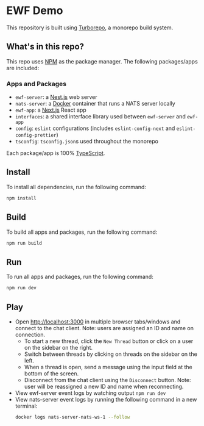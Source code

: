 # EWF Demo

This repository is built using [Turborepo](https://turborepo.org/docs), a monorepo build system.

## What's in this repo?

This repo uses [NPM](https://www.npmjs.com/) as the package manager. The following packages/apps are included:

### Apps and Packages

- `ewf-server`: a [Nest.js](https://docs.nestjs.com/) web server
- `nats-server`: a [Docker](https://docs.docker.com/get-started/overview/) container that runs a NATS server locally
- `ewf-app`: a [Next.js](https://nextjs.org) React app
- `interfaces`: a shared interface library used between `ewf-server` and `ewf-app`
- `config`: `eslint` configurations (includes `eslint-config-next` and `eslint-config-prettier`)
- `tsconfig`: `tsconfig.json`s used throughout the monorepo

Each package/app is 100% [TypeScript](https://www.typescriptlang.org/).

## Install

To install all dependencies, run the following command:

```bash
npm install
```

## Build

To build all apps and packages, run the following command:

```bash
npm run build
```

## Run

To run all apps and packages, run the following command:

```bash
npm run dev
```

## Play

- Open [http://localhost:3000](http://localhost:3000) in multiple browser tabs/windows and connect to the chat client. Note: users are assigned an ID and name on connection.
  - To start a new thread, click the `New Thread` button or click on a user on the sidebar on the right.
  - Switch between threads by clicking on threads on the sidebar on the left.
  - When a thread is open, send a message using the input field at the bottom of the screen.
  - Disconnect from the chat client using the `Disconnect` button. Note: user will be reassigned a new ID and name when reconnecting.
- View ewf-server event logs by watching output `npm run dev`
- View nats-server event logs by running the following command in a new terminal:
  ```bash
  docker logs nats-server-nats-ws-1 --follow
  ```

